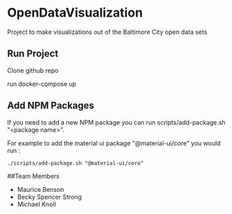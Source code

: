 # OpenDataVisualization
Project to make visualizations out of the Baltimore City open data sets


## Run Project
 Clone github repo
 
 run docker-compose up
 
 ## Add NPM Packages
 
 If you need to add a new NPM package you can run scripts/add-package.sh "\<package name>".  
 
 For example to add the material ui package "@material-ui/core" you would run :
  
  `./scripts/add-package.sh "@material-ui/core"`  
 
##Team Members
* Maurice Benson
* Becky Spencer Strong
* Michael Knoll
